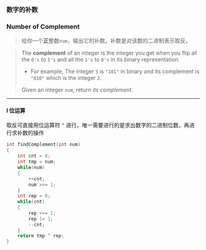 ### 数字的补数
### Number of Complement

> 给你一个**正**整数`num`，输出它的补数。补数是对该数的二进制表示取反。  

> The **complement** of an integer is the integer you get when you flip all the `0's` to `1's` and all the `1's` to `0's` in its binary representation.  
> - For example, The integer `5` is `"101"` in binary and its complement is `"010"` which is the integer `2`.  
> 
> Given an integer `num`, return *its complement*.  

----------

#### I 位运算

取反可直接用位运算符 `^` 进行，唯一需要进行的是求出数字的二进制位数，再进行求补数的操作

```cpp
int findComplement(int num) 
{
    int cnt = 0;
    int tmp = num;
    while(num)
    {
        ++cnt;
        num >>= 1;
    }
    int rep = 0;
    while(cnt)
    {
        rep <<= 1;
        rep |= 1;
        --cnt;
    }
    return tmp ^ rep;
}
```
